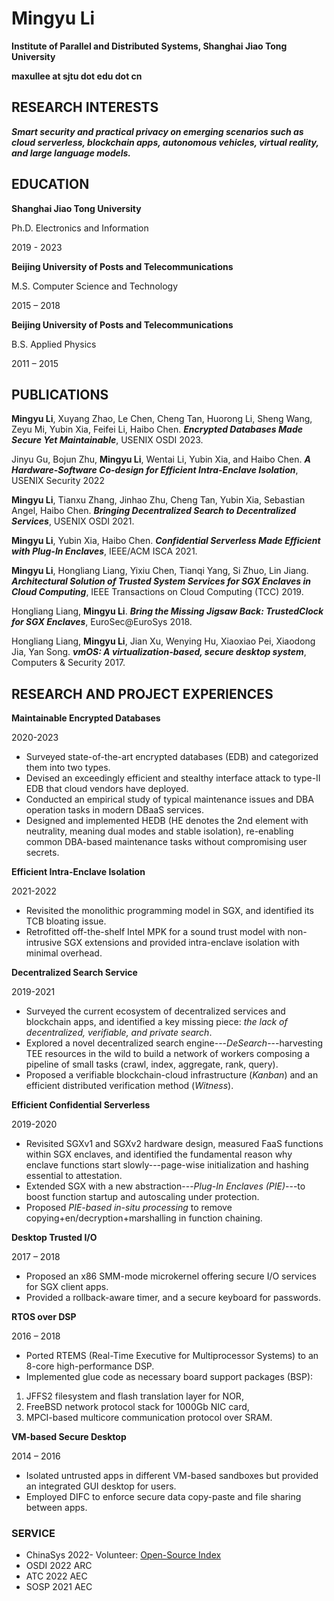 # Mingyu Li

**Institute of Parallel and Distributed Systems, Shanghai Jiao Tong University**

**maxullee at sjtu dot edu dot cn**

## RESEARCH INTERESTS

***Smart security and practical privacy on emerging scenarios such as cloud serverless, blockchain apps, autonomous vehicles, virtual reality, and large language models.***

## EDUCATION

**Shanghai Jiao Tong University**

Ph.D. Electronics and Information

2019 - 2023

**Beijing University of Posts and Telecommunications**

M.S. Computer Science and Technology

2015 – 2018

**Beijing University of Posts and Telecommunications**

B.S. Applied Physics

2011 – 2015


## PUBLICATIONS

**Mingyu Li**, Xuyang Zhao, Le Chen, Cheng Tan, Huorong Li, Sheng Wang, Zeyu Mi, Yubin Xia, Feifei Li, Haibo Chen. ***Encrypted Databases Made Secure Yet Maintainable***, USENIX OSDI 2023.

Jinyu Gu, Bojun Zhu, **Mingyu Li**, Wentai Li, Yubin Xia, and Haibo Chen. ***A Hardware-Software Co-design for Efficient Intra-Enclave Isolation***, USENIX Security 2022

**Mingyu Li**, Tianxu Zhang, Jinhao Zhu, Cheng Tan, Yubin Xia, Sebastian Angel, Haibo Chen. ***Bringing Decentralized Search to Decentralized Services***, USENIX OSDI 2021.

**Mingyu Li**, Yubin Xia, Haibo Chen. ***Confidential Serverless Made Efficient with Plug-In Enclaves***, IEEE/ACM ISCA 2021.

**Mingyu Li**, Hongliang Liang, Yixiu Chen, Tianqi Yang, Si Zhuo, Lin Jiang. ***Architectural Solution of Trusted System Services for SGX Enclaves in Cloud Computing***, IEEE Transactions on Cloud Computing (TCC) 2019.

Hongliang Liang, **Mingyu Li**. ***Bring the Missing Jigsaw Back: TrustedClock for SGX Enclaves***, EuroSec@EuroSys 2018.

Hongliang Liang, **Mingyu Li**, Jian Xu, Wenying Hu, Xiaoxiao Pei, Xiaodong Jia, Yan Song. ***vmOS: A virtualization-based, secure desktop system***, Computers & Security 2017.

## RESEARCH AND PROJECT EXPERIENCES

**Maintainable Encrypted Databases**

2020-2023

+ Surveyed state-of-the-art encrypted databases (EDB) and categorized them into two types.
+ Devised an exceedingly efficient and stealthy interface attack to type-II EDB that cloud vendors have deployed.
+ Conducted an empirical study of typical maintenance issues and DBA operation tasks in modern DBaaS services.
+ Designed and implemented HEDB (HE denotes the 2nd element with neutrality, meaning dual modes and stable isolation), re-enabling common DBA-based maintenance tasks without compromising user secrets.

**Efficient Intra-Enclave Isolation**

2021-2022

+ Revisited the monolithic programming model in SGX, and identified its TCB bloating issue. 
+ Retrofitted off-the-shelf Intel MPK for a sound trust model with non-intrusive SGX extensions and provided intra-enclave isolation with minimal overhead.

**Decentralized Search Service**

2019-2021

+ Surveyed the current ecosystem of decentralized services and blockchain apps, and identified a key missing piece: *the lack of decentralized, verifiable, and private search*.
+ Explored a novel decentralized search engine---*DeSearch*---harvesting TEE resources in the wild to build a network of workers composing a pipeline of small tasks (crawl, index, aggregate, rank, query).
+ Proposed a verifiable blockchain-cloud infrastructure (*Kanban*) and an efficient distributed verification method (*Witness*).

**Efficient Confidential Serverless**

2019-2020

+ Revisited SGXv1 and SGXv2 hardware design, measured FaaS functions within SGX enclaves, and identified the fundamental reason why enclave functions start slowly---page-wise initialization and hashing essential to attestation.
+ Extended SGX with a new abstraction---*Plug-In Enclaves (PIE)*---to boost function startup and autoscaling under protection.
+ Proposed *PIE-based in-situ processing* to remove copying+en/decryption+marshalling in function chaining.

**Desktop Trusted I/O**

2017 – 2018

+ Proposed an x86 SMM-mode microkernel offering secure I/O services for SGX client apps.
+ Provided a rollback-aware timer, and a secure keyboard for passwords.

**RTOS over DSP**

2016 – 2018

+ Ported RTEMS (Real-Time Executive for Multiprocessor Systems) to an 8-core high-performance DSP.
+ Implemented glue code as necessary board support packages (BSP):
1. JFFS2 filesystem and flash translation layer for NOR,
2. FreeBSD network protocol stack for 1000Gb NIC card,
3. MPCI-based multicore communication protocol over SRAM.

**VM-based Secure Desktop**

2014 – 2016

+ Isolated untrusted apps in different VM-based sandboxes but provided an integrated GUI desktop for users.
+ Employed DIFC to enforce secure data copy-paste and file sharing between apps.

### SERVICE

+ ChinaSys 2022- Volunteer: [Open-Source Index](https://chinasys.org/opensource/p-index.html)
+ OSDI 2022 ARC
+  ATC 2022 AEC
+ SOSP 2021 AEC